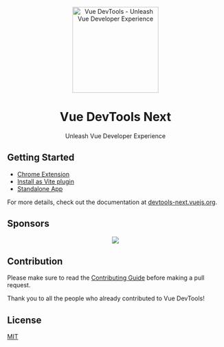 <p align="center">
  <a href="https://github.com/vuejs/devtools-next">
    <img src="https://raw.githubusercontent.com/vuejs/devtools-next/main/docs/public/logo.svg" alt="Vue DevTools - Unleash Vue Developer Experience" width="200">
  </a>
  <br>
  <h1 align="center">Vue DevTools Next</h1>
  <p align="center">Unleash Vue Developer Experience</p>
</p>

## Getting Started

- [Chrome Extension](https://chromewebstore.google.com/detail/vuejs-devtools-beta/ljjemllljcmogpfapbkkighbhhppjdbg)
- [Install as Vite plugin](https://devtools-next.vuejs.org/guide/vite-plugin)
- [Standalone App](https://devtools-next.vuejs.org/guide/standalone)

For more details, check out the documentation at [devtools-next.vuejs.org](https://devtools-next.vuejs.org).

## Sponsors

<p align="center">
  <a href="https://github.com/sponsors/webfansplz">
    <img src="https://cdn.jsdelivr.net/gh/webfansplz/sponsors/sponsors.wide.svg" />
  </a>
</p>

## Contribution

Please make sure to read the [Contributing Guide](https://devtools-next.vuejs.org/help/contributing) before making a pull request.

Thank you to all the people who already contributed to Vue DevTools!

<!-- <a href="https://github.com/vuejs/devtools-next/graphs/contributors">
 <img src="https://contrib.rocks/image?repo=vuejs/devtools-next" />
</a> -->

## License

[MIT](./LICENSE)
